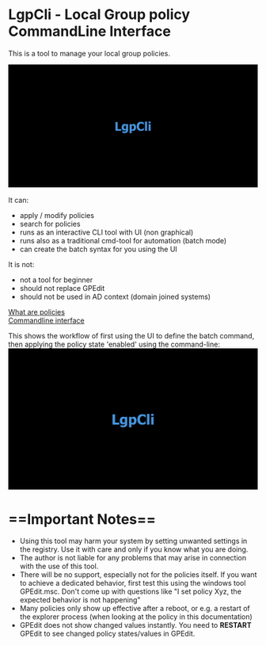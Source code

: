 # LgpCli - Local Group policy CommandLine Interface
This is a tool to manage your local group policies. 

[![Screencast of LgpCli Main workflow](./doc/SearchAndSetPolicy.gif)](./doc/SearchAndSetPolicy.mp4 "Click to see video pause/stoppable")

It can:
 - apply / modify policies
 - search for policies
 - runs as an interactive CLI tool with UI (non graphical)
 - runs also as a traditional cmd-tool for automation (batch mode)
 - can create the batch syntax for you using the UI
 
It is not: 
 - not a tool for beginner
 - should not replace GPEdit
 - should not be used in AD context (domain joined systems)

 [What are policies](./doc/LocalGroupPolicy.md)<br>
 [Commandline interface](./doc/Commandline.md)

 This shows the workflow of first using the UI to define the batch command, then applying the policy state 'enabled' using the command-line:
 ![full workflow](./doc/SetPolicyCmdline.gif)

 # ==Important Notes==
 - Using this tool may harm your system by setting unwanted settings in the registry. Use it with care and only if you know what you are doing.
 - The author is not liable for any problems that may arise in connection with the use of this tool.
 - There will be no support, especially not for the policies itself. If you want to achieve a dedicated behavior, first test this using the windows tool GPEdit.msc. Don't come up with questions like "I set policy Xyz, the expected behavior is not happening"
 - Many policies only show up effective after a reboot, or e.g. a restart of the explorer process (when looking at the policy in this documentation) 
 - GPEdit does not show changed values instantly. You need to **RESTART** GPEdit to see changed policy states/values in GPEdit.
